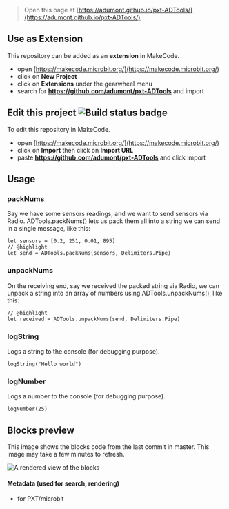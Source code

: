 
> Open this page at [https://adumont.github.io/pxt-ADTools/](https://adumont.github.io/pxt-ADTools/)

## Use as Extension

This repository can be added as an **extension** in MakeCode.

* open [https://makecode.microbit.org/](https://makecode.microbit.org/)
* click on **New Project**
* click on **Extensions** under the gearwheel menu
* search for **https://github.com/adumont/pxt-ADTools** and import

## Edit this project ![Build status badge](https://github.com/adumont/test-extension/workflows/MakeCode/badge.svg)

To edit this repository in MakeCode.

* open [https://makecode.microbit.org/](https://makecode.microbit.org/)
* click on **Import** then click on **Import URL**
* paste **https://github.com/adumont/pxt-ADTools** and click import

## Usage

### packNums

Say we have some sensors readings, and we want to send sensors via Radio. ADTools.packNums() lets us pack them all into a string we can send in a single message, like this:

```blocks
let sensors = [0.2, 251, 0.01, 895]
// @highlight
let send = ADTools.packNums(sensors, Delimiters.Pipe)
```

### unpackNums

On the receiving end, say we received the packed string via Radio, we can unpack a string into an array of numbers using ADTools.unpackNums(), like this:

```blocks
// @highlight
let received = ADTools.unpackNums(send, Delimiters.Pipe)
```

### logString

Logs a string to the console (for debugging purpose).

```blocks
logString("Hello world")
```

### logNumber

Logs a number to the console (for debugging purpose).

```blocks
logNumber(25)
```

## Blocks preview

This image shows the blocks code from the last commit in master.
This image may take a few minutes to refresh.

![A rendered view of the blocks](https://github.com/adumont/test-extension/raw/master/.github/makecode/blocks.png)

#### Metadata (used for search, rendering)

* for PXT/microbit
<script src="https://makecode.com/gh-pages-embed.js"></script><script>makeCodeRender("{{ site.makecode.home_url }}", "{{ site.github.owner_name }}/{{ site.github.repository_name }}");</script>

